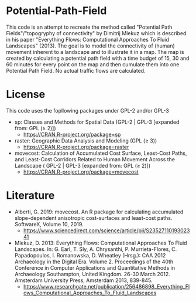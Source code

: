# Potential-Path-Field
This code is an attempt to recreate the method called "Potential Path Fields"/"topogryphy of connectivity" by Dimitrij Mlekuz which is described in his paper "Everything Flows: Computational Approaches To Fluid Landscapes" (2013).
The goal is to model the connectivity of (human) movement inherent to a landscape and to illustrate it in a map.
The map is created by calculating a potential path field with a time budget of 15, 30 and 60 minutes for every point on the map and then cumulate them into one Potential Path Field.
No actual traffic flows are calculated.

# License
This code uses the fopllowing packages under GPL-2 and/or GPL-3
* sp: Classes and Methods for Spatial Data (GPL-2 | GPL-3 [expanded from: GPL (≥ 2)])
  * https://CRAN.R-project.org/package=sp
* raster: Geographic Data Analysis and Modeling (GPL (≥ 3))
  * https://CRAN.R-project.org/package=raster
* movecost: Calculation of Accumulated Cost Surface, Least-Cost Paths, and Least-Cost Corridors Related to Human Movement Across the Landscape ( GPL-2 | GPL-3 [expanded from: GPL (≥ 2)])
  * https://CRAN.R-project.org/package=movecost

# Literature
* Alberti, G. 2019: movecost. An R package for calculating accumulated slope-dependent anisotropic cost-surfaces and least-cost paths. SoftwareX,
Volume 10, 2019.
  * https://www.sciencedirect.com/science/article/pii/S2352711019302341
* Mlekuz, D. 2013: Everything Flows: Computational Approaches To Fluid Landscapes. In: G. Earl, T. Sly, A. Chrysanthi, P. Murrieta-Flores, C. Papadopoulos, I. Romanowska, D. Wheatley (Hrsg.): CAA 2012 Archaeology in the Digital Era. Volume 2. Proceedings of the 40th Conference in Computer Applications and Quantitative Methods in Archaeology Southampton, United Kingdom. 26-30 March 2012. Amsterdam University Press, Amsterdam 2013, 839-845.
  * https://www.researchgate.net/publication/256486898_Everything_Flows_Computational_Approaches_To_Fluid_Landscapes
